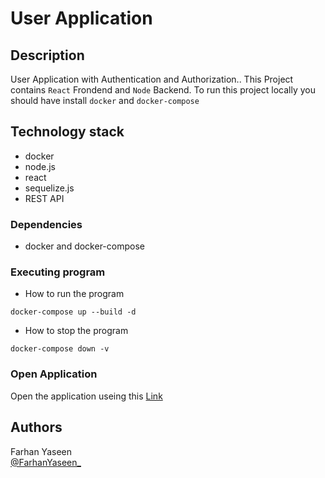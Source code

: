 

#  User Application


## Description
User Application with Authentication and Authorization..
This Project contains `React` Frondend and `Node` Backend.
To run this project locally you should have install `docker` and `docker-compose`

## Technology stack

* docker  
* node.js  
* react  
* sequelize.js 
* REST API

### Dependencies

* docker and docker-compose



### Executing program

* How to run the program
```
docker-compose up --build -d
```
* How to stop the program

```
docker-compose down -v
```
### Open Application

Open the application useing this  [Link](http://localhost:3000)

## Authors

Farhan Yaseen  
[@FarhanYaseen_](https://twitter.com/FarhanYaseen_)
